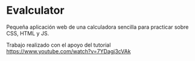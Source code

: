 # Evalculator
Pequeña aplicación web de una calculadora sencilla para practicar sobre CSS, HTML y JS.


Trabajo realizado con el apoyo del tutorial https://www.youtube.com/watch?v=7YDagj3cVAk
